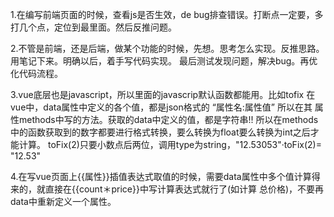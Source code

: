 1.在编写前端页面的时候，查看js是否生效，de  bug排查错误。打断点一定要，多打几个点，定位到最里面。然后反推问题。

2.不管是前端，还是后端，做某个功能的时候，先想。思考怎么实现。反推思路。用笔记下来。明确以后，着手写代码实现。
	最后测试发现问题，解决bug。再优化代码流程。

3.vue底层也是javascript，所以里面的javascrip默认函数都能用。比如tofix
	在vue中，data属性中定义的各个值，都是json格式的   “属性名:属性值” 所以在其
	属性methods中写的方法。获取的data中定义的值，都是字符串!!
	所以在methods中的函数获取到的数字都要进行格式转换，要么转换为float要么转换为int之后才能计算。
	toFix(2)只要小数点后两位，调用type为string，"12.53053"·toFix(2)= "12.53"

4.在写vue页面上{{属性}}插值表达式取值的时候，需要data属性中多个值计算得来的，就直接在{{count＊price}}中写计算表达式就行了(如计算	总价格)，不要再data中重新定义一个属性。

